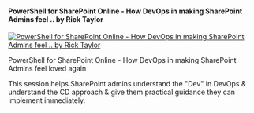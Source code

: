 ﻿#### PowerShell for SharePoint Online - How DevOps in making SharePoint Admins feel .. by Rick Taylor

[![PowerShell for SharePoint Online - How DevOps in making SharePoint Admins feel .. by Rick Taylor](https://i2.ytimg.com/vi/EHxVeRtvU0I/hqdefault.jpg "PowerShell for SharePoint Online - How DevOps in making SharePoint Admins feel .. by Rick Taylor")](https://www.youtube.com/watch?v=EHxVeRtvU0I)

PowerShell for SharePoint Online - How DevOps in making SharePoint Admins feel loved again

This session helps SharePoint admins understand the "Dev" in DevOps & understand the CD approach & give them practical guidance they can implement immediately.


